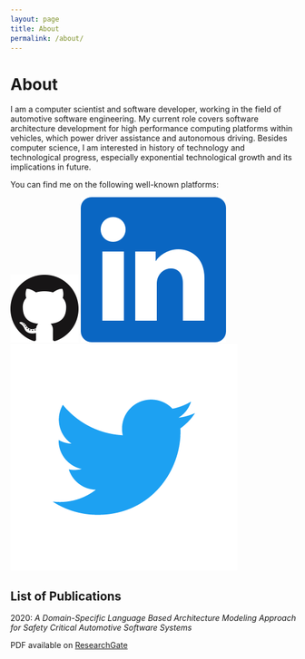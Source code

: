 ```yaml
---
layout: page
title: About
permalink: /about/
---
```


# About

I am a computer scientist and software developer, working in the field of automotive software engineering. My current role covers software architecture development for high performance computing platforms within vehicles, which power driver assistance and autonomous driving. Besides computer science, I am interested in history of technology and technological progress, especially exponential technological growth and its implications in future.

You can find me on the following well-known platforms:

[![Github](/assets/gh.png)](https://www.github.com/sscit)
[![LinkedIn](/assets/linkedin.png)](https://de.linkedin.com/in/stefan-schlichth%C3%A4rle-87913489)
[![Twitter](/assets/twitter.png)](https://www.twitter.com/sscit)


## List of Publications

2020:
_A Domain-Specific Language Based Architecture Modeling Approach for Safety Critical Automotive Software Systems_

PDF available on [ResearchGate](https://www.researchgate.net/publication/339442213_A_Domain-Specific_Language_Based_Architecture_Modeling_Approach_for_Safety_Critical_Automotive_Software_Systems)